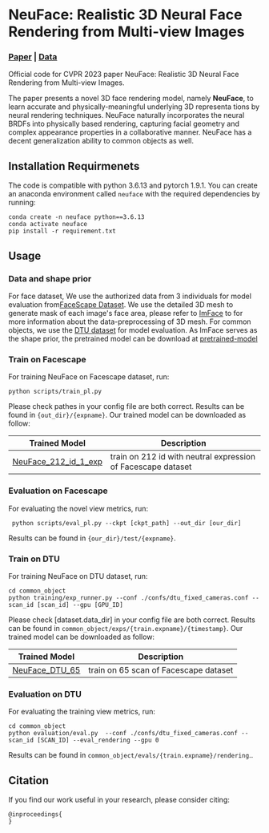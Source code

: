 # NeuFace: Realistic 3D Neural Face Rendering from Multi-view Images

###  [Paper]() | [Data]()


Official code for CVPR 2023 paper NeuFace: Realistic 3D Neural Face Rendering from Multi-view Images.

The paper presents a novel 3D face rendering model, namely **NeuFace**, to learn accurate and physically-meaningful underlying 3D representa
tions by neural rendering techniques.
NeuFace naturally incorporates the neural BRDFs into physically based rendering, capturing facial geometry and complex appearance properties in a collaborative manner. NeuFace has a decent generalization ability to common objects as well.


## Installation Requirmenets
The code is compatible with python 3.6.13 and pytorch 1.9.1.
You can create an anaconda environment called `neuface` with the required dependencies by running:

```
conda create -n neuface python==3.6.13
conda activate neuface
pip install -r requirement.txt
```

## Usage
### Data and shape prior
For face dataset, We use the authorized data from 3 individuals for model evaluation from<a href="https://facescape.nju.edu.cn/" target="_blank">FaceScape Dataset</a>. We use the detailed 3D mesh to generate mask of each image's face area, please refer to <a href="https://arxiv.org/abs/2203.14510" target="_blank">ImFace</a> to for more information about the data-preprocessing of 3D mesh.
For common objects, we use the <a href="https://www.dropbox.com/sh/5tam07ai8ch90pf/AADniBT3dmAexvm_J1oL__uoaDTU" target="_blank"> DTU dataset</a> for model evaluation.
As ImFace serves as the shape prior, the pretrained model can be download at <a href="" target="_blank">pretrained-model</a>
### Train on Facescape
For training NeuFace on Facescape dataset, run:
```
python scripts/train_pl.py
```
Please check pathes in your config file are both correct. Results can be found in `{out_dir}/{expname}`.
Our trained model can be downloaded as follow:

| Trained Model            | Description  |
|-------------------|-------------------------------------------------------------|
| <a href="" target="_blank">NeuFace_212_id_1_exp</a> | train on 212 id with neutral expression of Facescape dataset|

### Evaluation on Facescape
For evaluating the novel view metrics, run:
```
 python scripts/eval_pl.py --ckpt [ckpt_path] --out_dir [our_dir]
```
Results can be found in `{our_dir}/test/{expname}`.

### Train on DTU
For training NeuFace on DTU dataset, run:
```
cd common_object
python training/exp_runner.py --conf ./confs/dtu_fixed_cameras.conf --scan_id [scan_id] --gpu [GPU_ID]
```
Please check [dataset.data_dir] in your config file are both correct. Results can be found in `common_object/exps/{train.expname}/{timestamp}`.
Our trained model can be downloaded as follow:

| Trained Model            | Description  |
|-------------------|-------------------------------------------------------------|
| <a href="" target="_blank">NeuFace_DTU_65</a> | train on 65 scan of Facescape dataset|

### Evaluation on DTU
For evaluating the training view metrics, run:
```
cd common_object
python evaluation/eval.py  --conf ./confs/dtu_fixed_cameras.conf --scan_id [SCAN_ID] --eval_rendering --gpu 0
```
Results can be found in `common_object/evals/{train.expname}/rendering`..
## Citation
If you find our work useful in your research, please consider citing:

	@inproceedings{
	}

